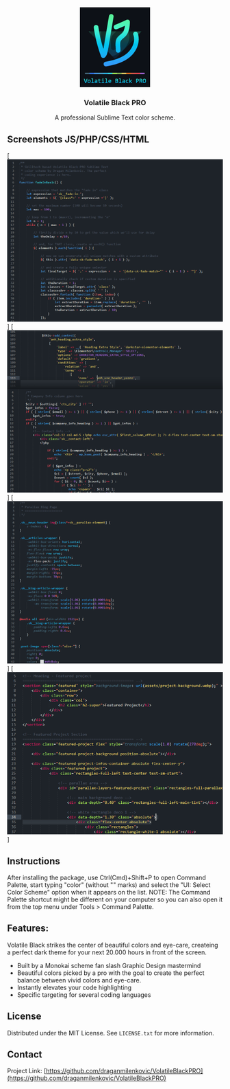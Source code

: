 <!-- Improved compatibility of back to top link: See: https://github.com/othneildrew/Best-README-Template/pull/73 -->
<a name="readme-top"></a>

<!-- PROJECT LOGO -->
<br />
<div align="center">
  <a href="https://github.com/draganmilenkovic/VolatileBlackPRO">
    <img src="images/logo.png" alt="Logo" width="164" height="186">
  </a>

  <h3 align="center">Volatile Black PRO</h3>

  <p align="center">
    A professional Sublime Text color scheme.
  </p>
</div>


<!-- ABOUT THE PROJECT -->
## Screenshots JS/PHP/CSS/HTML

[![Volatile Black PRO Demo - JavaScript][product-screenshot-js]]<!-- (https://example.com) -->
[![Volatile Black PRO Demo - PHP][product-screenshot-php]]<!-- (https://example.com) -->
[![Volatile Black PRO Demo - CSS][product-screenshot-css]]<!-- (https://example.com) -->
[![Volatile Black PRO Demo - HTML][product-screenshot-html]]<!-- (https://example.com) -->

<!-- INSTRICTIONS -->
## Instructions

After installing the package, use Ctrl(Cmd)+Shift+P to open Command Palette, start typing "color" (without "" marks) and select the "UI: Select Color Scheme" option when it appears on the list. NOTE: The Command Palette shortcut might be different on your computer so you can also open it from the top menu under Tools > Command Palette.

<!-- FEATURES -->
## Features:

Volatile Black strikes the center of beautiful colors and eye-care, createing a perfect dark theme for your next 20.000 hours in front of the screen.
* Built by a Monokai scheme fan slash Graphic Design mastermind
* Beautiful colors picked by a pro with the goal to create the perfect balance between vivid colors and eye-care.
* Instantly elevates your code highlighting
* Specific targeting for several coding languages

<!-- LICENSE -->
## License

Distributed under the MIT License. See `LICENSE.txt` for more information.

<!-- PROJECT LINK -->
## Contact

Project Link: [https://github.com/draganmilenkovic/VolatileBlackPRO](https://github.com/draganmilenkovic/VolatileBlackPRO)

<!-- MARKDOWN LINKS & IMAGES -->
<!-- https://www.markdownguide.org/basic-syntax/#reference-style-links -->
[product-screenshot-js]: images/demo-js.png
[product-screenshot-php]: images/demo-php.png
[product-screenshot-css]: images/demo-css.png
[product-screenshot-html]: images/demo-html.png